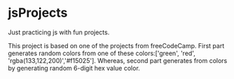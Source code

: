# jsProjects
Just practicing js with fun projects.

This project is based on one of the projects from freeCodeCamp. 
First part generates random colors from one of these colors:['green', 'red', 'rgba(133,122,200)','#f15025'].
Whereas, second part generates from colors by generating random 6-digit hex value color.
